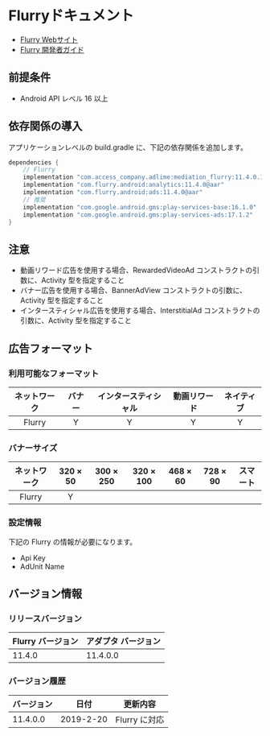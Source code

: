 # Flurryドキュメント
- [Flurry Webサイト](http://www.flurry.com/)
- [Flurry 開発者ガイド](https://developer.yahoo.com/flurry/docs/publisher/code/android-ad-publishing/)

## 前提条件
- Android API レベル 16 以上

## 依存関係の導入
アプリケーションレベルの build.gradle に、下記の依存関係を追加します。

```java
dependencies {
    // Flurry
    implementation "com.access_company.adlime:mediation_flurry:11.4.0.1"
    implementation "com.flurry.android:analytics:11.4.0@aar"
    implementation "com.flurry.android:ads:11.4.0@aar"
    // 推奨
    implementation "com.google.android.gms:play-services-base:16.1.0"
    implementation "com.google.android.gms:play-services-ads:17.1.2"
}
```

## 注意
- 動画リワード広告を使用する場合、RewardedVideoAd コンストラクトの引数に、Activity 型を指定すること
- バナー広告を使用する場合、BannerAdView コンストラクトの引数に、Activity 型を指定すること
- インタースティシャル広告を使用する場合、InterstitialAd コンストラクトの引数に、Activity 型を指定すること

## 広告フォーマット

### 利用可能なフォーマット

|ネットワーク|バナー|インタースティシャル|動画リワード|ネイティブ|
|:------: |:---:|:----------:|:------:|:----:|
| Flurry | Y    | Y         | Y      | Y   |

### バナーサイズ
|ネットワーク |320 × 50 |300 × 250 |320 × 100 |468 × 60 |728 × 90 |スマート |
|:------:|:-----:|:------:|:------:|:-----:|:-----:|:----:|
| Flurry | Y     |        |        |       |       |      |

### 設定情報
下記の Flurry の情報が必要になります。　　　　　　 
- Api Key  
- AdUnit Name

## バージョン情報

### リリースバージョン
| Flurry バージョン| アダプタ バージョン|
|:-----------------|:--------------|
| 11.4.0          |   11.4.0.0    |




### バージョン履歴
| バージョン            | 日付            | 更新内容              |
|-----------------|--------------------|---------------------|
| 11.4.0.0        |   2019-2-20        | Flurry に対応 | 
